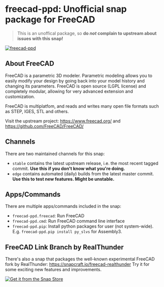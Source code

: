 # freecad-ppd: Unofficial snap package for FreeCAD

> This is an unoffical package, so **do _not_ complain to upstream about issues with this snap!**

[![freecad-ppd](https://snapcraft.io/freecad-ppd/badge.svg)](https://snapcraft.io/freecad-ppd)

## About FreeCAD

FreeCAD is a parametric 3D modeler. Parametric modeling
allows you to easily modify your design by going back into
your model history and changing its parameters. FreeCAD is
open source (LGPL license) and completely modular, allowing
for very advanced extension and customization.

FreeCAD is multiplatfom, and reads and writes many open
file formats such as STEP, IGES, STL and others.

Visit the upstream project: https://www.freecad.org/ and https://github.com/FreeCAD/FreeCAD/

## Channels

There are two maintained channels for this snap:

- `stable` contains the latest upstream release, i.e. the most recent tagged commit. **Use this if you don't know what you're doing.**
- `edge` contains automated (daily) builds from the latest master commit. **Use this to test new features. Might be unstable.**

## Apps/Commands

There are multiple apps/commands included in the snap:

- `freecad-ppd.freecad`:  Run FreeCAD
- `freecad-ppd.cmd`:      Run FreeCAD command line interface
- `freecad-ppd.pip`:      Install python packages for user (not system-wide). 
                          E.g. `freecad-ppd.pip install py_slvs` for Assembly3. 
                          
## FreeCAD Link Branch by RealThunder

There's also a snap that packages the well-known experimental FreeCAD fork by RealThunder: https://snapcraft.io/freecad-realthunder
Try it for some exciting new features and improvements.

[![Get it from the Snap Store](https://snapcraft.io/static/images/badges/en/snap-store-black.svg)](https://snapcraft.io/freecad-ppd)
